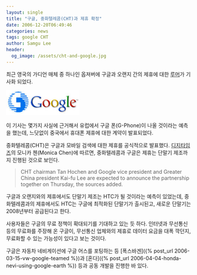 ```yaml
---
layout: single
title: "구글, 중화텔레콤(CHT)과 제휴 확정"
date: 2006-12-20T06:49:46
categories: news
tags: google CHT
author: Samgu Lee
header:
  og_image: /assets/cht-and-google.jpg
---
```


최근 영국의 가디언 매체 중 하나인 옵져버에 구글과 오랜지 간의 제휴에 대한 [루머](http://www.guardian.co.uk/mobile/article/0,,1974094,00.html)가 기사화 되었다.

![중화텔레콤과 구글 제휴](/assets/cht-and-google.jpg)

이 기사는 몇가지 사실에 근거해서 유럽에서 구글 폰(G-Phone)이 나올 것이라는 예측을 했는데, 느닷없이 중국에서 휴대폰 제휴에 대한 계약이 발표되었다.

중화텔레콤(CHT)은 구글과 모바일 검색에 대한 제휴를 공식적으로 발표했다. [디지타임즈](http://www.digitimes.com/telecom/a20061219PD214.html)의 모니카 첸(Monica Chen)에 따르면, 중화텔레콤과 구글은 제휴는 단말기 제조까지 진행된 것으로 보인다.

> CHT chairman Tan Hochen and Google vice president and Greater China president Kai-fu Lee are expected to announce the partnership together on Thursday, the sources added.

구글과 오랜지와의 제휴에서도 단말기 제조는 HTC가 될 것이라는 예측이 있었는데, 중화텔레콤과의 제휴에서도 HTC는 구글에 최적화된 단말기가 출시된고, 새로운 단말기는 2008년부터 공급된다고 한다.

사용자들은 구글의 무료 정책이 확대되기를 기대하고 있는 듯 하다. 인터넷과 무선통신 등의 무료화를 주장해 온 구글이, 무선통신 업체와의 제휴로 데이터 요금을 대폭 깍던지, 무료화할 수 있는 가능성이 있다고 보는 것이다.

구글은 자동차 네비게이션에 구글 어스를 포팅하는 등 [폭스바겐]({% post_url 2006-03-15-vw-google-teamed %})과 [혼다]({% post_url 2006-04-04-honda-nevi-using-google-earth %}) 등과 공동 개발을 진행한 바 있다.
